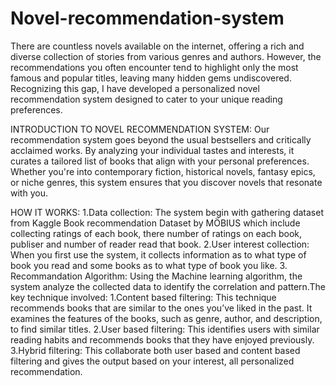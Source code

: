 # Novel-recommendation-system
There are countless novels available on the internet, offering a rich and diverse collection of stories 
from various genres and authors. However, the recommendations you often encounter tend to highlight only 
the most famous and popular titles, leaving many hidden gems undiscovered. Recognizing this gap, I have
developed a personalized novel recommendation system designed to cater to your unique reading preferences.

INTRODUCTION TO NOVEL RECOMMENDATION SYSTEM:
 Our recommendation system goes beyond the usual bestsellers and critically acclaimed works. By analyzing
 your individual tastes and interests, it curates a tailored list of books that align with your personal 
 preferences. Whether you're into contemporary fiction, historical novels, fantasy epics, or niche genres,
 this system ensures that you discover novels that resonate with you.

HOW IT WORKS:
1.Data collection:
The system begin with gathering dataset from Kaggle Book recommendation Dataset by MÖBIUS which include collecting ratings of each book, there number of ratings on each book,
publiser and number of reader read that book.
2.User interest collection:
When you first use the system, it collects information as to what type of book you read and some books as to what type of book you like.
3. Recommandation Algorithm:
Using the Machine learning algorithm, the system analyze the collected data to identify the correlation and pattern.The key technique involved:
1.Content based filtering:
 This technique recommends books that are similar to the ones you’ve liked in the past. It examines the features of the books, such as genre, author, and description, to find similar titles.
2.User based filtering:
 This identifies users with similar reading habits and recommends books that they have enjoyed previously.
3.Hybrid filtering:
 This collaborate both user based and content based filtering and gives the output based on your interest, all personalized recommendation.
 

